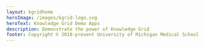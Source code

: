 ```yaml
---
layout: kgridhome
heroImage: /images/kgrid-logo.svg
heroText: Knowledge Grid Demo Apps
description: Demonstrate the power of Knowledge Grid
footer: Copyright © 2018-present University of Michigan Medical School
---
```

